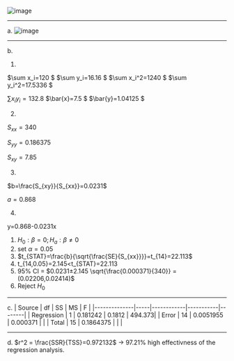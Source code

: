 ![image](https://github.com/user-attachments/assets/4576a31e-0d7a-4be7-9fc9-d659d5617538)

_______
a.
![image](https://github.com/user-attachments/assets/9c227812-ee74-4bfa-8c3f-d0b5fde61ea1)



________
b.

1.
$\sum x_i=120 $
$\sum y_i=16.16 $
$\sum x_i^2=1240 $
$\sum y_i^2=17.5336 $

$\sum x_i y_i=132.8$
$\bar{x}=7.5 $
$\bar{y}=1.04125 $

2.
$S_{xx}=340$

$S_{yy}=0.186375$

$S_{xy}=7.85$

3.
$b=\frac{S_{xy}}{S_{xx}}=0.0231$

$a=0.868$

4.
y=0.868-0.0231x

1. $H_0: \beta = 0 ; H_a: \beta ≠0$
2. set $\alpha = 0.05$
3. $t_{STAT}=\frac{b}{\sqrt{\frac{SE}{S_{xx}}}}=t_{14}=22.113$
4. t_{14,0.05}=2.145<t_{STAT}=22.113
5. 95% CI = $0.0231±2.145 \sqrt{\frac{0.000371}{340}} = (0.02206,0.02414)$
6. Reject $H_0$

_________

c.
| Source       | df  | SS         | MS        | F      |
|--------------|-----|------------|-----------|--------|
| Regression   | 1   | 0.181242   | 0.1812    | 494.373|
| Error        | 14   | 0.0051955 | 0.000371  |        |
| Total        | 15   | 0.1864375 |           |        |

________
d.
$r^2 = \frac{SSR}{TSS}=0.972132$
→ 97.21% high effectivness of the regression analysis.


